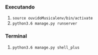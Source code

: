 ### Executando  
1. `source ouvidoMusicalenv/bin/activate`  
2. `python3.6 manage.py runserver`  

### Terminal  
1. `python3.6 manage.py shell_plus`  
